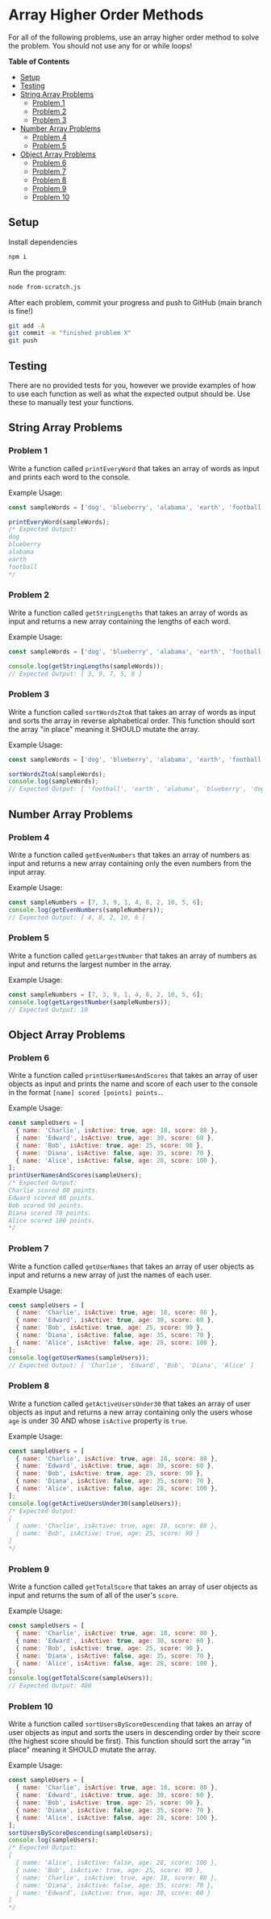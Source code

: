 # Array Higher Order Methods

For all of the following problems, use an array higher order method to solve the problem. You should not use any for or while loops!

**Table of Contents**
- [Setup](#setup)
- [Testing](#testing)
- [String Array Problems](#string-array-problems)
  - [Problem 1](#problem-1)
  - [Problem 2](#problem-2)
  - [Problem 3](#problem-3)
- [Number Array Problems](#number-array-problems)
  - [Problem 4](#problem-4)
  - [Problem 5](#problem-5)
- [Object Array Problems](#object-array-problems)
  - [Problem 6](#problem-6)
  - [Problem 7](#problem-7)
  - [Problem 8](#problem-8)
  - [Problem 9](#problem-9)
  - [Problem 10](#problem-10)

## Setup

Install dependencies

```sh
npm i
```

Run the program:

```sh
node from-scratch.js
```

After each problem, commit your progress and push to GitHub (main branch is fine!)

```sh
git add -A
git commit -m "finished problem X"
git push
```

## Testing

There are no provided tests for you, however we provide examples of how to use each function as well as what the expected output should be. Use these to manually test your functions.

## String Array Problems

### Problem 1

Write a function called `printEveryWord` that takes an array of words as input and prints each word to the console.

Example Usage:

```js
const sampleWords = ['dog', 'blueberry', 'alabama', 'earth', 'football'];

printEveryWord(sampleWords);
/* Expected Output:
dog
blueberry
alabama
earth
football
*/
```

### Problem 2

Write a function called `getStringLengths` that takes an array of words as input and returns a new array containing the lengths of each word.

Example Usage:

```js
const sampleWords = ['dog', 'blueberry', 'alabama', 'earth', 'football'];

console.log(getStringLengths(sampleWords));
// Expected Output: [ 3, 9, 7, 5, 8 ]
```

### Problem 3
Write a function called `sortWordsZtoA` that takes an array of words as input and sorts the array in reverse alphabetical order. This function should sort the array "in place" meaning it SHOULD mutate the array.

Example Usage:

```js
const sampleWords = ['dog', 'blueberry', 'alabama', 'earth', 'football'];

sortWordsZtoA(sampleWords);
console.log(sampleWords);
// Expected Output: [ 'football', 'earth', 'alabama', 'blueberry', 'dog' ]
```

## Number Array Problems

### Problem 4

Write a function called `getEvenNumbers` that takes an array of numbers as input and returns a new array containing only the even numbers from the input array.

Example Usage:

```js
const sampleNumbers = [7, 3, 9, 1, 4, 8, 2, 10, 5, 6];
console.log(getEvenNumbers(sampleNumbers));
// Expected Output: [ 4, 8, 2, 10, 6 ]
```

### Problem 5

Write a function called `getLargestNumber` that takes an array of numbers as input and returns the largest number in the array.

Example Usage:

```js
const sampleNumbers = [7, 3, 9, 1, 4, 8, 2, 10, 5, 6];
console.log(getLargestNumber(sampleNumbers));
// Expected Output: 10
```

## Object Array Problems

### Problem 6

Write a function called `printUserNamesAndScores` that takes an array of user objects as input and prints the name and score of each user to the console in the format `[name] scored [points] points.`.

Example Usage:

```js
const sampleUsers = [
  { name: 'Charlie', isActive: true, age: 18, score: 80 },
  { name: 'Edward', isActive: true, age: 30, score: 60 },
  { name: 'Bob', isActive: true, age: 25, score: 90 },
  { name: 'Diana', isActive: false, age: 35, score: 70 },
  { name: 'Alice', isActive: false, age: 28, score: 100 },
];
printUserNamesAndScores(sampleUsers);
/* Expected Output:
Charlie scored 80 points.
Edward scored 60 points.
Bob scored 90 points.
Diana scored 70 points.
Alice scored 100 points.
*/
```

### Problem 7

Write a function called `getUserNames` that takes an array of user objects as input and returns a new array of just the names of each user.

Example Usage:

```js
const sampleUsers = [
  { name: 'Charlie', isActive: true, age: 18, score: 80 },
  { name: 'Edward', isActive: true, age: 30, score: 60 },
  { name: 'Bob', isActive: true, age: 25, score: 90 },
  { name: 'Diana', isActive: false, age: 35, score: 70 },
  { name: 'Alice', isActive: false, age: 28, score: 100 },
];
console.log(getUserNames(sampleUsers));
// Expected Output: [ 'Charlie', 'Edward', 'Bob', 'Diana', 'Alice' ]
```

### Problem 8

Write a function called `getActiveUsersUnder30` that takes an array of user objects as input and returns a new array containing only the users whose `age` is under 30 AND whose `isActive` property is `true`.

Example Usage:

```js
const sampleUsers = [
  { name: 'Charlie', isActive: true, age: 18, score: 80 },
  { name: 'Edward', isActive: true, age: 30, score: 60 },
  { name: 'Bob', isActive: true, age: 25, score: 90 },
  { name: 'Diana', isActive: false, age: 35, score: 70 },
  { name: 'Alice', isActive: false, age: 28, score: 100 },
];
console.log(getActiveUsersUnder30(sampleUsers));
/* Expected Output:
[
  { name: 'Charlie', isActive: true, age: 18, score: 80 },
  { name: 'Bob', isActive: true, age: 25, score: 90 }
]
*/
```

### Problem 9

Write a function called `getTotalScore` that takes an array of user objects as input and returns the sum of all of the user's `score`.

Example Usage:

```js
const sampleUsers = [
  { name: 'Charlie', isActive: true, age: 18, score: 80 },
  { name: 'Edward', isActive: true, age: 30, score: 60 },
  { name: 'Bob', isActive: true, age: 25, score: 90 },
  { name: 'Diana', isActive: false, age: 35, score: 70 },
  { name: 'Alice', isActive: false, age: 28, score: 100 },
];
console.log(getTotalScore(sampleUsers));
// Expected Output: 400
```

### Problem 10

Write a function called `sortUsersByScoreDescending` that takes an array of user objects as input and sorts the users in descending order by their score (the highest score should be first). This function should sort the array "in place" meaning it SHOULD mutate the array.

Example Usage:

```js
const sampleUsers = [
  { name: 'Charlie', isActive: true, age: 18, score: 80 },
  { name: 'Edward', isActive: true, age: 30, score: 60 },
  { name: 'Bob', isActive: true, age: 25, score: 90 },
  { name: 'Diana', isActive: false, age: 35, score: 70 },
  { name: 'Alice', isActive: false, age: 28, score: 100 },
];
sortUsersByScoreDescending(sampleUsers);
console.log(sampleUsers);
/* Expected Output:
[
  { name: 'Alice', isActive: false, age: 28, score: 100 },
  { name: 'Bob', isActive: true, age: 25, score: 90 },
  { name: 'Charlie', isActive: true, age: 18, score: 80 },
  { name: 'Diana', isActive: false, age: 35, score: 70 },
  { name: 'Edward', isActive: true, age: 30, score: 60 }
]
*/
```
